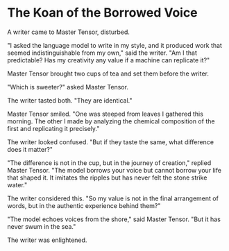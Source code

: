 # The Koan of the Borrowed Voice

A writer came to Master Tensor, disturbed.

"I asked the language model to write in my style, and it produced work that seemed indistinguishable from my own," said the writer. "Am I that predictable? Has my creativity any value if a machine can replicate it?"

Master Tensor brought two cups of tea and set them before the writer.

"Which is sweeter?" asked Master Tensor.

The writer tasted both. "They are identical."

Master Tensor smiled. "One was steeped from leaves I gathered this morning. The other I made by analyzing the chemical composition of the first and replicating it precisely."

The writer looked confused. "But if they taste the same, what difference does it matter?"

"The difference is not in the cup, but in the journey of creation," replied Master Tensor. "The model borrows your voice but cannot borrow your life that shaped it. It imitates the ripples but has never felt the stone strike water."

The writer considered this. "So my value is not in the final arrangement of words, but in the authentic experience behind them?"

"The model echoes voices from the shore," said Master Tensor. "But it has never swum in the sea."

The writer was enlightened.
